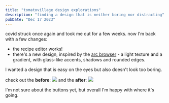 ```yaml
---
title: "tomatovillage design explorations"
description: "finding a design that is neither boring nor distracting"
pubDate: "Dec 17 2023"
---
```


covid struck once again and took me out for a few weeks. now I'm back with a few changes:

- the recipe editor works!
- there's a new design, inspired by the [arc browser](https://arc.net/) -
  a light texture and a gradient, with glass-like accents, shadows and rounded edges.

I wanted a design that is easy on the eyes but also doesn't look too boring.

check out the **before**:
<Image src="/images/tomatovillage_profile_before.png" />
and the **after**:
<Image src="/images/tomatovillage_profile_after.png" />

I'm not sure about the buttons yet, but overall I'm happy with where it's going.
